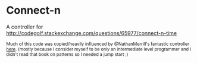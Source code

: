 # Connect-n

A controller for http://codegolf.stackexchange.com/questions/65977/connect-n-time

<sub>Much of this code was copied/heavily influenced by @NathanMerrill's fantastic controller [here](https://github.com/nathanmerrill/WeakestLink). (mostly because I consider myself to be only an intermediate level programmer and I didn't read that book on patterns so I needed a jump start ;)</sub>
